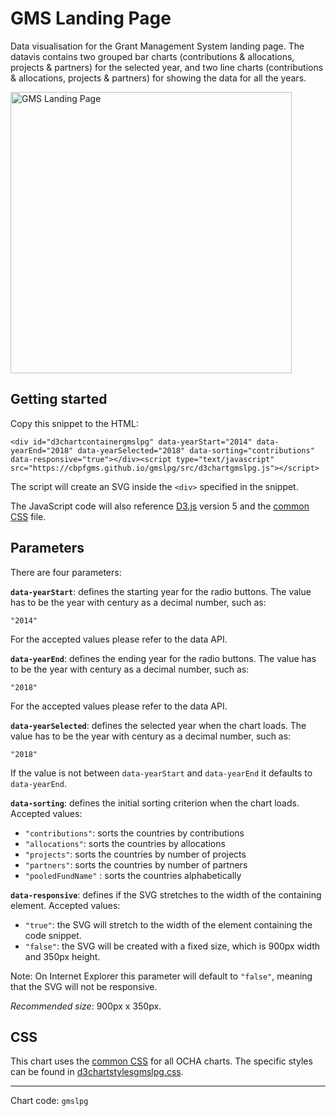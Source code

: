 # GMS Landing Page

Data visualisation for the Grant Management System landing page. The datavis contains two grouped bar charts (contributions & allocations, projects & partners) for the selected year, and two line charts (contributions & allocations, projects & partners) for showing the data for all the years.

<img alt="GMS Landing Page" src="https://cbpfgms.github.io/img/thumbnails/gmslpg.png" width="450">

## Getting started

Copy this snippet to the HTML:

```<div id="d3chartcontainergmslpg" data-yearStart="2014" data-yearEnd="2018" data-yearSelected="2018" data-sorting="contributions" data-responsive="true"></div><script type="text/javascript" src="https://cbpfgms.github.io/gmslpg/src/d3chartgmslpg.js"></script>```

The script will create an SVG inside the `<div>` specified in the snippet.

The JavaScript code will also reference [D3.js](https://d3js.org) version 5 and the [common CSS](https://github.com/CBPFGMS/cbpfgms.github.io/raw/master/css/) file.

## Parameters

There are four parameters:

**`data-yearStart`**: defines the starting year for the radio buttons. The value has to be the year with century as a decimal number, such as:

 `"2014"`

For the accepted values please refer to the data API.

**`data-yearEnd`**: defines the ending year for the radio buttons. The value has to be the year with century as a decimal number, such as:

 `"2018"`

For the accepted values please refer to the data API.

**`data-yearSelected`**: defines the selected year when the chart loads. The value has to be the year with century as a decimal number, such as:

 `"2018"`

If the value is not between `data-yearStart`  and `data-yearEnd` it defaults to `data-yearEnd`.

**`data-sorting`**: defines the initial sorting criterion when the chart loads. Accepted values:

- `"contributions"`: sorts the countries by contributions
- `"allocations"`: sorts the countries by allocations
- `"projects"`: sorts the countries by number of projects
- `"partners"`: sorts the countries by number of partners
- `"pooledFundName"` : sorts the countries alphabetically

**`data-responsive`**: defines if the SVG stretches to the width of the containing element. Accepted values:

- `"true"`: the SVG will stretch to the width of the element containing the code snippet.
- `"false"`: the SVG will be created with a fixed size, which is 900px width and 350px height.

Note: On Internet Explorer this parameter will default to `"false"`, meaning that the SVG will not be responsive.

*Recommended size*: 900px x 350px.


## CSS

This chart uses the [common CSS](https://github.com/CBPFGMS/cbpfgms.github.io/raw/master/css/) for all OCHA charts. The specific styles can be found in [d3chartstylesgmslpg.css](https://github.com/CBPFGMS/cbpfgms.github.io/blob/master/css/d3chartstylesgmslpg.css).

---
Chart code: `gmslpg`
